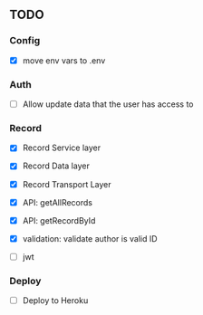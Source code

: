 ## TODO

### Config

- [x] move env vars to .env

### Auth

- [ ] Allow update data that the user has access to

### Record

- [x] Record Service layer
- [x] Record Data layer
- [x] Record Transport Layer

- [x] API: getAllRecords
- [x] API: getRecordById
- [x] validation: validate author is valid ID
- [ ] jwt

### Deploy

- [ ] Deploy to Heroku
